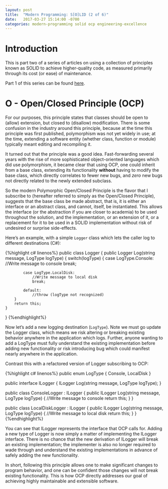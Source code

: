 ```yaml
---
layout: post
title:  "Modern Programming: S[O]LID (2 of 6)"
date:   2017-03-27 15:14:00 -0700
categories: modern-programming solid ocp engineering-excellence
---
```

# Introduction
This is part two of a series of articles on using a collection of principles known as SOLID to achieve higher-quality code, as measured primarily through its cost (or ease) of maintenance.

Part 1 of this series can be found [here](https://bradleygibson.github.io/modern-programming/solid/srp/engineering-excellence/2017/03/27/modern-programming-solid-srp-1-of-6.html).
# O - Open/Closed Principle (OCP)
For our purposes, this principle states that classes should be open to (allow) extension, but closed to (disallow) modification.  There is some confusion in the industry around this principle, because at the time this principle was first published, polymorphism was not yet widely in use; at the time, extending a software entity (whether class, function or module) typically meant editing and recompiling it.

It turned out that the principle was a good idea.  Fast-forwarding several years with the rise of more sophisticated object-oriented languages which did use polymorphism, it became clear that using OCP, one could inherit from a base class, extending its functionality **without** having to modify the base class, which directly correlates to fewer new bugs, and *zero* new bugs not directly related to the newly extended subclass.  

So the modern Polymorphic Open/Closed Principle is the flavor that I subscribe to (hereafter referred to simply as the Open/Closed Principle), suggests that the base class be made abstract, that is, it is either an interface or an abstract class, and cannot, itself, be instantiated.  This allows the interface (or the abstraction if you are closer to academia) to be used throughout the solution, and the implementation, or an extension of it, or a replacement for it to be used in a SOLID implementation without risk of undesired or surprise side-effects.

Here’s an example, with a simple `Logger` class which lets the caller log to different destinations (C#):

{%highlight c# linenos%}
public class Logger
{
    public Logger Log(string message, LogType logType)
    {
        switch(logType)
        {
            case LogType.Console:
                //Write message to console
                break;

            case LogType.LocalDisk:
                //Write message to local disk
                break;

            default:
                //throw (logType not recognized)
        }
        return this;
    }
}
{%endhighlight%}

Now let’s add a new logging destination (`LogType`).  Note we must go update the Logger class, which means we risk altering or breaking existing behavior anywhere in the application which logs.  Further, anyone wanting to add a LogType must fully understand the existing implementation before adding new functionality or risk introducing bug which could manifest nearly anywhere in the application.

Contrast this with a refactored version of Logger subscribing to OCP:

{%highlight c# linenos%}
public enum LogType
{
    Console,
    LocalDisk
}

public interface ILogger
{
    ILogger Log(string message, LogType logType);
}

public class ConsoleLogger : ILogger
{
    public ILogger Log(string message, LogType logType)
    {
        //Write message to console
        return this;
    }
}

public class LocalDiskLogger : ILogger
{
    public ILogger Log(string message, LogType logType)
    {
        //Write message to local disk
        return this;
    }
}
{%endhighlight%}

You can see that ILogger represents the interface that OCP calls for.  Adding a new type of Logger is now simply a matter of implementing the ILogger interface.  There is no chance that the new derivation of ILogger will break an existing implementation; the implementer is also no longer required to wade through and understand the existing implementations in advance of safely adding the new functionality.

In short, following this principle allows one to make significant changes to program behavior, and one can be confident those changes will not break existing functionality.  This is how OCP directly addresses our goal of achieving highly maintainable and extensible software.
